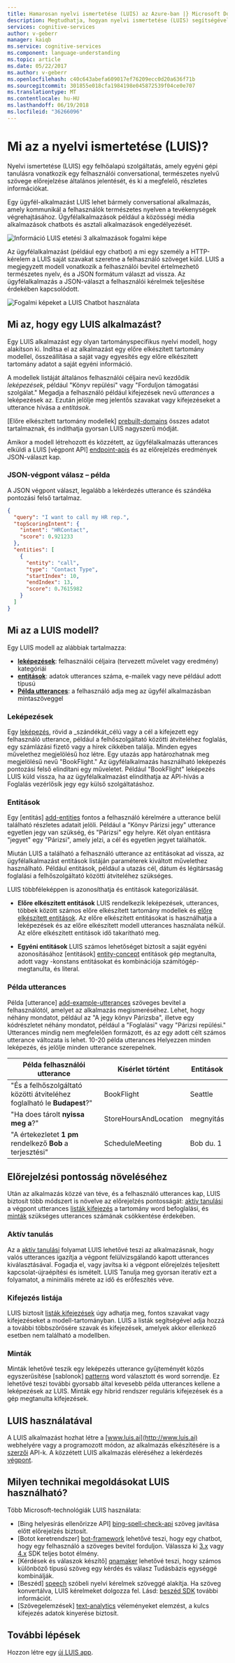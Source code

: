 ```yaml
---
title: Hamarosan nyelvi ismertetése (LUIS) az Azure-ban |} Microsoft Docs
description: Megtudhatja, hogyan nyelvi ismertetése (LUIS) segítségével állítsa a gépi tanulási az alkalmazások teljesítménye.
services: cognitive-services
author: v-geberr
manager: kaiqb
ms.service: cognitive-services
ms.component: language-understanding
ms.topic: article
ms.date: 05/22/2017
ms.author: v-geberr
ms.openlocfilehash: c40c643abefa609017ef76209ecc0d20a636f71b
ms.sourcegitcommit: 301855e018cfa1984198e045872539f04ce0e707
ms.translationtype: MT
ms.contentlocale: hu-HU
ms.lasthandoff: 06/19/2018
ms.locfileid: "36266096"
---
```

# <a name="what-is-language-understanding-luis"></a>Mi az a nyelvi ismertetése (LUIS)?
Nyelvi ismertetése (LUIS) egy felhőalapú szolgáltatás, amely egyéni gépi tanulásra vonatkozik egy felhasználói conversational, természetes nyelvű szövege előrejelzése általános jelentését, és ki a megfelelő, részletes információkat. 

Egy ügyfél-alkalmazást LUIS lehet bármely conversational alkalmazás, amely kommunikál a felhasználók természetes nyelven a tevékenységek végrehajtásához. Ügyfélalkalmazások például a közösségi média alkalmazások chatbots és asztali alkalmazások engedélyezését.  

![Információ LUIS etetési 3 alkalmazások fogalmi képe](./media/luis-overview/luis-entry-point.png)

Az ügyfélalkalmazást (például egy chatbot) a mi egy személy a HTTP-kérelem a LUIS saját szavakat szeretne a felhasználó szöveget küld. LUIS a megjegyzett modell vonatkozik a felhasználói bevitel értelmezhető természetes nyelv, és a JSON formátum választ ad vissza. Az ügyfélalkalmazás a JSON-választ a felhasználói kérelmek teljesítése érdekében kapcsolódott. 

![Fogalmi képeket a LUIS Chatbot használata](./media/luis-overview/luis-overview-process-2.png)

## <a name="what-is-a-luis-app"></a>Mi az, hogy egy LUIS alkalmazást?
Egy LUIS alkalmazást egy olyan tartományspecifikus nyelvi modell, hogy alakítson ki. Indítsa el az alkalmazást egy előre elkészített tartomány modellel, összeállítása a saját vagy egyesítés egy előre elkészített tartomány adatot a saját egyéni információ.

A modellek listáját általános felhasználói céljaira nevű kezdődik _leképezések_, például "Könyv repülési" vagy "Forduljon támogatási szolgálat." Megadja a felhasználó például kifejezések nevű _utterances_ a leképezések az. Ezután jelölje meg jelentős szavakat vagy kifejezéseket a utterance hívása a _entitások_.

[Előre elkészített tartomány modellek] [ prebuilt-domains] összes adatot tartalmaznak, és indíthatja gyorsan LUIS nagyszerű módját.

<a name="Accessing-LUIS"></a>

Amikor a modell létrehozott és közzétett, az ügyfélalkalmazás utterances elküldi a LUIS [végpont API] [ endpoint-apis] és az előrejelzés eredmények JSON-választ kap.

### <a name="example-of-json-endpoint-response"></a>JSON-végpont válasz – példa

A JSON végpont választ, legalább a lekérdezés utterance és szándéka pontozási felső tartalmaz. 

```JSON
{
  "query": "I want to call my HR rep.",
  "topScoringIntent": {
    "intent": "HRContact",
    "score": 0.921233
  },
  "entities": [
    {
      "entity": "call",
      "type": "Contact Type",
      "startIndex": 10,
      "endIndex": 13,
      "score": 0.7615982
    }
  ]
}
```

<a name="Key-LUIS-concepts"></a>

## <a name="what-is-a-luis-model"></a>Mi az a LUIS modell?
Egy LUIS modell az alábbiak tartalmazza:

* **[leképezések](#intents)**: felhasználói céljaira (tervezett művelet vagy eredmény) kategóriái
* **[entitások](#entities)**: adatok utterances száma, e-mailek vagy neve például adott típusú
* **[Példa utterances](#example-utterances)**: a felhasználó adja meg az ügyfél alkalmazásban mintaszöveggel

### <a name="intents"></a>Leképezések 
Egy [leképezés][add-intents], rövid a _szándékát_célú vagy a cél a kifejezett egy felhasználó utterance, például a felhőszolgáltató közötti átviteléhez foglalás, egy számlázási fizető vagy a hírek cikkében találja. Minden egyes művelethez megjelölésű hoz létre. Egy utazás app határozhatnak meg megjelölésű nevű "BookFlight." Az ügyfélalkalmazás használható leképezés pontozási felső elindítani egy műveletet. Például "BookFlight" leképezés LUIS küld vissza, ha az ügyfélalkalmazást elindíthatja az API-hívás a Foglalás vezérlősík jegy egy külső szolgáltatáshoz.

### <a name="entities"></a>Entitások
Egy [entitás] [ add-entities] fontos a felhasználó kérelmére a utterance belül található részletes adatait jelöli. Például a "Könyv Párizsi jegy" utterance egyetlen jegy van szükség, és "Párizsi" egy helyre. Két olyan entitásra "jegyet" egy "Párizsi", amely jelzi, a cél és egyetlen jegyet találhatók. 

Miután LUIS a található a felhasználó utterance az entitásokat ad vissza, az ügyfélalkalmazást entitások listáján paraméterek kiváltott művelethez használható. Például entitások, például a utazás cél, dátum és légitársaság foglalási a felhőszolgáltató közötti átviteléhez szükséges.

LUIS többféleképpen is azonosíthatja és entitások kategorizálását.

* **Előre elkészített entitások** LUIS rendelkezik leképezések, utterances, többek között számos előre elkészített tartomány modellek és [előre elkészített entitások][prebuilt-entities]. Az előre elkészített entitásokat is használhatja a leképezések és az előre elkészített modell utterances használata nélkül. Az előre elkészített entitások idő takarítható meg.

* **Egyéni entitások** LUIS számos lehetőséget biztosít a saját egyéni azonosításához [entitások] [ entity-concept] entitások gép megtanulta, adott vagy -konstans entitásokat és kombinációja számítógép-megtanulta, és literal.

### <a name="example-utterances"></a>Példa utterances
Példa [utterance] [ add-example-utterances] szöveges bevitel a felhasználótól, amelyet az alkalmazás megismeréséhez. Lehet, hogy néhány mondatot, például az "A jegy könyv Párizsba", illetve egy kódrészletet néhány mondatot, például a "Foglalási" vagy "Párizsi repülési." Utterances mindig nem megfelelően formázott, és az egy adott célt számos utterance változata is lehet. 10-20 példa utterances Helyezzen minden leképezés, és jelölje minden utterance szerepelnek.

|Példa felhasználói utterance|Kísérlet történt|Entitások|
|-----------|-----------|-----------|
|"És a felhőszolgáltató közötti átviteléhez foglalható le __Budapest__?"|BookFlight|Seattle|
|"Ha does tárolt __nyissa meg a__?"|StoreHoursAndLocation|megnyitás|
|"A értekezletet __1 pm__ rendelkező __Bob__ a terjesztési"|ScheduleMeeting|Bob du. 1|

## <a name="improve-prediction-accuracy"></a>Előrejelzési pontosság növeléséhez
Után az alkalmazás közzé van téve, és a felhasználó utterances kap, LUIS biztosít több módszert is növelve az előrejelzés pontosságát: [aktív tanulási](#active-learning) a végpont utterances [listák kifejezés](#phrase-lists) a tartomány word befoglalási, és [minták](#patterns) szükséges utterances számának csökkentése érdekében.

### <a name="active-learning"></a>Aktív tanulás
Az a [aktív tanulási](label-suggested-utterances.md) folyamat LUIS lehetővé teszi az alkalmazásnak, hogy valós utterances igazítja a végpont felülvizsgálandó kapott utterances kiválasztásával. Fogadja el, vagy javítsa ki a végpont előrejelzés teljesített kapcsolat-újraépítési és ismételt. LUIS Tanulja meg gyorsan iteratív ezt a folyamatot, a minimális mérete az idő és erőfeszítés véve. 

### <a name="phrase-lists"></a>Kifejezés listája 
LUIS biztosít [listák kifejezések](luis-concept-feature.md) úgy adhatja meg, fontos szavakat vagy kifejezéseket a modell-tartományban. LUIS a listák segítségével adja hozzá a további többszörösére szavak és kifejezések, amelyek akkor ellenkező esetben nem található a modellben.

### <a name="patterns"></a>Minták 
Minták lehetővé teszik egy leképezés utterance gyűjteményét közös egyszerűsítése [sablonok] [ patterns] word választott és word sorrendje. Ez lehetővé teszi további gyorsabb által kevesebb példa utterances kellene a leképezések az LUIS. Minták egy hibrid rendszer reguláris kifejezések és a gép megtanulta kifejezések. 

## <a name="using-luis"></a>LUIS használatával
A LUIS alkalmazást hozhat létre a [www.luis.ai](http://www.luis.ai) webhelyére vagy a programozott módon, az alkalmazás elkészítésére is a [szerzői](https://aka.ms/luis-authoring-apis) API-k. A közzétett LUIS alkalmazás eléréséhez a lekérdezés [végpont](https://aka.ms/luis-endpoint-apis). 

## <a name="what-technologies-work-with-luis"></a>Milyen technikai megoldásokat LUIS használható?
Több Microsoft-technológiák LUIS használata:

* [Bing helyesírás ellenőrizze API] [ bing-spell-check-api] szöveg javítása előtt előrejelzés biztosít. 
* [Botot keretrendszer] [ bot-framework] lehetővé teszi, hogy egy chatbot, hogy egy felhasználó a szöveges bevitel forduljon. Válassza ki [3.x](https://github.com/Microsoft/BotBuilder) vagy [4.x](https://github.com/Microsoft/botbuilder-dotnet) SDK teljes botot élmény.
* [Kérdések és válaszok készítő] [ qnamaker] lehetővé teszi, hogy számos különböző típusú szöveg egy kérdés és válasz Tudásbázis egységgé kombinálják.
* [Beszéd] [ speech] szóbeli nyelvi kérelmek szöveggé alakítja. Ha szöveg konvertálva, LUIS kérelmeket dolgozza fel. Lásd: [beszéd SDK](https://aka.ms/csspeech) további információt.
* [Szövegelemzések] [ text-analytics] véleményeket elemzést, a kulcs kifejezés adatok kinyerése biztosít.

## <a name="next-steps"></a>További lépések
Hozzon létre egy [új LUIS app](LUIS-get-started-create-app.md).

<!-- Reference-style links -->
[create-app]: https://docs.microsoft.com/azure/cognitive-services/luis/luis-get-started-create-app
[azure-portal]: https://docs.microsoft.com/azure/cognitive-services/cognitive-services-apis-create-account
[publish-app]: https://docs.microsoft.com/azure/cognitive-services/luis/PublishApp#test-your-published-endpoint-in-a-browser
[luis-concept-entity-types]: https://docs.microsoft.com/azure/cognitive-services/luis/luis-concept-entity-types
[add-example-utterances]: https://docs.microsoft.com/azure/cognitive-services/luis/luis-how-to-add-example-utterances
[prebuilt-entities]: https://docs.microsoft.com/azure/cognitive-services/luis/pre-builtentities
[prebuilt-domains]: https://docs.microsoft.com/azure/cognitive-services/luis/luis-how-to-use-prebuilt-domains
[label-suggested-utterances]: https://docs.microsoft.com/azure/cognitive-services/luis/label-suggested-utterances
[intro-video]: https://aka.ms/LUIS-Intro-Video
[bot-framework]: https://docs.microsoft.com/bot-framework/
[speech]: https://docs.microsoft.com/azure/cognitive-services/Speech/index.md
[flow]: https://docs.microsoft.com/connectors/luis/
[entity-concept]: https://docs.microsoft.com/azure/cognitive-services/luis/luis-concept-entity-types
[add-intents]: https://docs.microsoft.com/azure/cognitive-services/luis/luis-how-to-add-intents
[add-entities]: https://docs.microsoft.com/azure/cognitive-services/luis/luis-how-to-add-entities
[authoring-apis]: https://aka.ms/luis-authoring-api
[endpoint-apis]: https://aka.ms/luis-endpoint-apis
[LUIS]: https://docs.microsoft.com/azure/cognitive-services/luis/luis-reference-regions
[text-analytics]: https://azure.microsoft.com/services/cognitive-services/text-analytics/
[patterns]: https://docs.microsoft.com/azure/cognitive-services/luis/luis-concept-patterns
[bing-spell-check-api]: https://azure.microsoft.com/services/cognitive-services/spell-check/
[qnamaker]: https://qnamaker.ai/